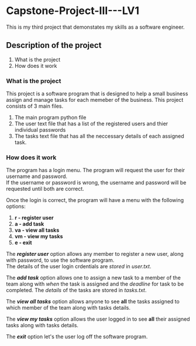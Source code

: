 # Capstone-Project-III---LV1
This is my third project that demonstates my skills as a software engineer.

## Description of the project
1. What is the project
2. How does it work

### What is the project
This project is a software program that is designed to help a small business assign and manage tasks for each memeber of the business.
This project consists of 3 main files.
1. The main program python file
2. The user text file that has a list of the registered users and thier individual passwords
3. The tasks text file that has all the neccessary details of each assigned task.

### How does it work

The program has a login menu. The program will request the user for their username and password. <br/>
If the username or password is wrong, the username and password will be requested until both are correct.

Once the login is correct, the program will have a menu with the following options:
1. **r - register user**
2. **a - add task**
3. **va - view all tasks**
4. **vm - view my tasks**
5. **e - exit**

The **_register user_** option allows any member to register a new user, along with password, to use the software program.<br/>
The details of the user login crdentials are _stored_ in _user.txt_.

The **_add task_** option allows one to assign a new task to a member of the team along with _when_ the task is assigned and the _deadline_ for task to be completed.
The _details_ of the tasks are stored in _tasks.txt_.

The **_view all tasks_** option allows anyone to see **all** the tasks assigned to which member of the team along with tasks details.

The **_view my tasks_** option allows the user logged in to see **all** their assigned tasks along with tasks details.

The **_exit_** option let's the user log off the software program.


